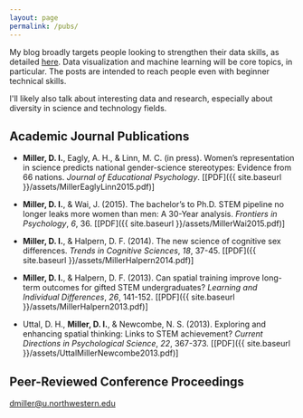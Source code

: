 ```yaml
---
layout: page
permalink: /pubs/
---
```


My blog broadly targets people looking to strengthen their data skills, as detailed [here](http://d-miller.github.io/Introducing-Blog/). Data visualization and machine learning will be core topics, in particular. The posts are intended to reach people even with beginner technical skills. 

I'll likely also talk about interesting data and research, especially about diversity in science and technology fields. 

## Academic Journal Publications

* **Miller, D. I.**, Eagly, A. H., & Linn, M. C. (in press). Women’s representation in science predicts national
gender-science stereotypes: Evidence from 66 nations. _Journal of Educational Psychology_. [[PDF]({{ site.baseurl }}/assets/MillerEaglyLinn2015.pdf)]

* **Miller, D. I.**, & Wai, J. (2015). The bachelor’s to Ph.D. STEM pipeline no longer leaks more women than
men: A 30-Year analysis. _Frontiers in Psychology_, _6_, 36. [[PDF]({{ site.baseurl }}/assets/MillerWai2015.pdf)]

* **Miller, D. I.**, & Halpern, D. F. (2014). The new science of cognitive sex differences. _Trends in Cognitive
Sciences_, _18_, 37-45. [[PDF]({{ site.baseurl }}/assets/MillerHalpern2014.pdf)]

* **Miller, D. I.**, & Halpern, D. F. (2013). Can spatial training improve long-term outcomes for gifted STEM
undergraduates? _Learning and Individual Differences_, _26_, 141-152. [[PDF]({{ site.baseurl }}/assets/MillerHalpern2013.pdf)]

* Uttal, D. H., **Miller, D. I.**, & Newcombe, N. S. (2013). Exploring and enhancing spatial thinking: Links to
STEM achievement? _Current Directions in Psychological Science_, _22_, 367-373. [[PDF]({{ site.baseurl }}/assets/UttalMillerNewcombe2013.pdf)]

## Peer-Reviewed Conference Proceedings

[dmiller@u.northwestern.edu](mailto:dmiller@u.northwestern.edu)